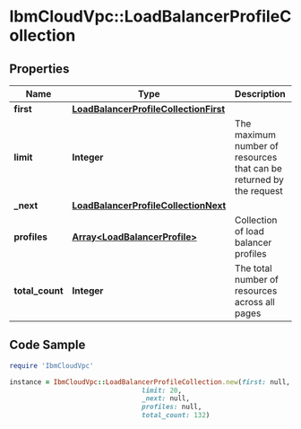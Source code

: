 # IbmCloudVpc::LoadBalancerProfileCollection

## Properties

Name | Type | Description | Notes
------------ | ------------- | ------------- | -------------
**first** | [**LoadBalancerProfileCollectionFirst**](LoadBalancerProfileCollectionFirst.md) |  | 
**limit** | **Integer** | The maximum number of resources that can be returned by the request | 
**_next** | [**LoadBalancerProfileCollectionNext**](LoadBalancerProfileCollectionNext.md) |  | [optional] 
**profiles** | [**Array&lt;LoadBalancerProfile&gt;**](LoadBalancerProfile.md) | Collection of load balancer profiles | 
**total_count** | **Integer** | The total number of resources across all pages | 

## Code Sample

```ruby
require 'IbmCloudVpc'

instance = IbmCloudVpc::LoadBalancerProfileCollection.new(first: null,
                                 limit: 20,
                                 _next: null,
                                 profiles: null,
                                 total_count: 132)
```



